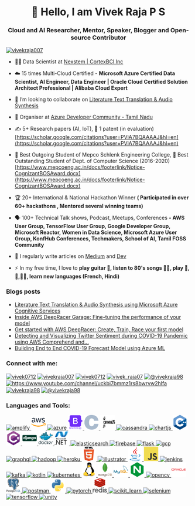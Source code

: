 <h1 align="center">👋 Hello, I am Vivek Raja P S</h1>

<h3 align="center">Cloud and AI Researcher, Mentor, Speaker, Blogger and Open-source Contributor</h3>

<p align="left"> <a href="https://twitter.com/vivekraja007" target="blank"><img src="https://img.shields.io/twitter/follow/vivekraja007?logo=twitter&style=for-the-badge" alt="vivekraja007" /></a> </p>

- 👨‍💻 Data Scientist at [Nexstem | CortexBCI Inc](https://nexstem.ai)

- ☁️ 15 times Multi-Cloud Certified - **Microsoft Azure Certified Data Scientist, AI Engineer, Data Engineer | Oracle Cloud Certified Solution Architect Professional | Alibaba Cloud Expert**

- 🤝 I’m looking to collaborate on [Literature Text Translation & Audio Synthesis](https://github.com/Vivek0712/lit-translate-audio)

- 💼 Organiser at [Azure Developer Community - Tamil Nadu](https://azdev.konfhub.com)

- ✍️ 5+ Research papers (AI, IoT), 📜 1 patent (in evaluation) [https://scholar.google.com/citations?user=PViA7BQAAAAJ&hl=en](https://scholar.google.com/citations?user=PViA7BQAAAAJ&hl=en)

- 🥇 Best Outgoing Student of Mepco Schlenk Engineering College, 🥇 Best Outstanding Student of Dept. of Computer Science (2016-2020) [https://www.mepcoeng.ac.in/docs/footerlink/Notice-CognizantBOSAward.docx](https://www.mepcoeng.ac.in/docs/footerlink/Notice-CognizantBOSAward.docx)

- 🏆 20+ International & National Hackathon Winner **( Participated in over 60+ hackathons , Mentored several winning teams)**

- 🗣️ 100+ Technical Talk shows, Podcast, Meetups, Conferences **- AWS User Group, TensorFlow User Group, Google Developer Group, Microsoft Reactor, Women in Data Science, Microsoft Azure User Group, KonfHub Conferences, Techmakers, School of AI, Tamil FOSS Community**

- 📝 I regularly write articles on [Medium](https://vivekraja98.medium.com) and [Dev](https://dev.to/vivek0712/)

- ⚡ In my free time, I love to **play guitar 🎸, listen to 80's songs 🤘🏼, play 🏏,🏀,🏊‍♂️, learn new languages (French, Hindi)**

### Blogs posts
<!-- BLOG-POST-LIST:START -->
- [Literature Text Translation & Audio Synthesis using Microsoft Azure Cognitive Services](https://vivekraja98.medium.com/literature-text-translation-audio-synthesis-using-microsoft-azure-cognitive-services-5e35add0c79e?source=rss-ace75bb733bf------2)
- [Inside AWS DeepRacer Garage: Fine-tuning the performance of your model](https://vivekraja98.medium.com/inside-aws-deepracer-garage-fine-tuning-the-performance-of-your-model-4307075de746?source=rss-ace75bb733bf------2)
- [Get started with AWS DeepRacer: Create, Train, Race your first model](https://vivekraja98.medium.com/get-started-with-aws-deepracer-create-train-race-your-first-model-7f264d647313?source=rss-ace75bb733bf------2)
- [Detecting and Visualizing Twitter Sentiment during COVID-19 Pandemic using AWS Comprehend and…](https://vivekraja98.medium.com/detecting-and-visualizing-twitter-sentiment-during-covid-19-pandemic-using-aws-comprehend-and-c641e1549e2b?source=rss-ace75bb733bf------2)
- [Building End to End COVID-19 Forecast Model using Azure ML](https://vivekraja98.medium.com/building-end-to-end-covid-19-forecast-model-using-azure-ml-16da338864b3?source=rss-ace75bb733bf------2)
<!-- BLOG-POST-LIST:END -->

<h3 align="left">Connect with me:</h3>
<p align="left">
<a href="https://dev.to/vivek0712" target="blank"><img align="center" src="https://cdn.jsdelivr.net/npm/simple-icons@3.0.1/icons/dev-dot-to.svg" alt="vivek0712" height="30" width="40" /></a>
<a href="https://twitter.com/vivekraja007" target="blank"><img align="center" src="https://cdn.jsdelivr.net/npm/simple-icons@3.0.1/icons/twitter.svg" alt="vivekraja007" height="30" width="40" /></a>
<a href="https://linkedin.com/in/vivek0712" target="blank"><img align="center" src="https://cdn.jsdelivr.net/npm/simple-icons@3.0.1/icons/linkedin.svg" alt="vivek0712" height="30" width="40" /></a>
<a href="https://instagram.com/vivek_raja07" target="blank"><img align="center" src="https://cdn.jsdelivr.net/npm/simple-icons@3.0.1/icons/instagram.svg" alt="vivek_raja07" height="30" width="40" /></a>
<a href="https://medium.com/@vivekraja98" target="blank"><img align="center" src="https://cdn.jsdelivr.net/npm/simple-icons@3.0.1/icons/medium.svg" alt="@vivekraja98" height="30" width="40" /></a>
<a href="https://www.youtube.com/c/https://www.youtube.com/channel/uckbi7bmmz1rs8bwrvw2hlfa" target="blank"><img align="center" src="https://cdn.jsdelivr.net/npm/simple-icons@3.0.1/icons/youtube.svg" alt="https://www.youtube.com/channel/uckbi7bmmz1rs8bwrvw2hlfa" height="30" width="40" /></a>
<a href="https://www.hackerrank.com/vivekraja98" target="blank"><img align="center" src="https://cdn.jsdelivr.net/npm/simple-icons@3.0.1/icons/hackerrank.svg" alt="vivekraja98" height="30" width="40" /></a>
<a href="https://www.hackerearth.com/@vivekraja98" target="blank"><img align="center" src="https://cdn.jsdelivr.net/npm/simple-icons@3.0.1/icons/hackerearth.svg" alt="@vivekraja98" height="30" width="40" /></a>
</p>

<h3 align="left">Languages and Tools:</h3>
<p align="left"> <a href="https://aws.amazon.com/amplify/" target="_blank"> <img src="https://docs.amplify.aws/assets/logo-dark.svg" alt="amplify" width="40" height="40"/> </a> <a href="https://aws.amazon.com" target="_blank"> <img src="https://raw.githubusercontent.com/devicons/devicon/master/icons/amazonwebservices/amazonwebservices-original-wordmark.svg" alt="aws" width="40" height="40"/> </a> <a href="https://azure.microsoft.com/en-in/" target="_blank"> <img src="https://www.vectorlogo.zone/logos/microsoft_azure/microsoft_azure-icon.svg" alt="azure" width="40" height="40"/> </a> <a href="https://getbootstrap.com" target="_blank"> <img src="https://raw.githubusercontent.com/devicons/devicon/master/icons/bootstrap/bootstrap-plain-wordmark.svg" alt="bootstrap" width="40" height="40"/> </a> <a href="https://www.cprogramming.com/" target="_blank"> <img src="https://raw.githubusercontent.com/devicons/devicon/master/icons/c/c-original.svg" alt="c" width="40" height="40"/> </a> <a href="https://canvasjs.com" target="_blank"> <img src="https://raw.githubusercontent.com/Hardik0307/Hardik0307/master/assets/canvasjs-charts.svg" alt="canvasjs" width="40" height="40"/> </a> <a href="https://cassandra.apache.org/" target="_blank"> <img src="https://www.vectorlogo.zone/logos/apache_cassandra/apache_cassandra-icon.svg" alt="cassandra" width="40" height="40"/> </a> <a href="https://www.chartjs.org" target="_blank"> <img src="https://www.chartjs.org/media/logo-title.svg" alt="chartjs" width="40" height="40"/> </a> <a href="https://www.w3schools.com/cpp/" target="_blank"> <img src="https://raw.githubusercontent.com/devicons/devicon/master/icons/cplusplus/cplusplus-original.svg" alt="cplusplus" width="40" height="40"/> </a> <a href="https://www.w3schools.com/cs/" target="_blank"> <img src="https://raw.githubusercontent.com/devicons/devicon/master/icons/csharp/csharp-original.svg" alt="csharp" width="40" height="40"/> </a> <a href="https://www.djangoproject.com/" target="_blank"> <img src="https://raw.githubusercontent.com/devicons/devicon/master/icons/django/django-original.svg" alt="django" width="40" height="40"/> </a> <a href="https://www.docker.com/" target="_blank"> <img src="https://raw.githubusercontent.com/devicons/devicon/master/icons/docker/docker-original-wordmark.svg" alt="docker" width="40" height="40"/> </a> <a href="https://dotnet.microsoft.com/" target="_blank"> <img src="https://raw.githubusercontent.com/devicons/devicon/master/icons/dot-net/dot-net-original-wordmark.svg" alt="dotnet" width="40" height="40"/> </a> <a href="https://www.elastic.co" target="_blank"> <img src="https://www.vectorlogo.zone/logos/elastic/elastic-icon.svg" alt="elasticsearch" width="40" height="40"/> </a> <a href="https://firebase.google.com/" target="_blank"> <img src="https://www.vectorlogo.zone/logos/firebase/firebase-icon.svg" alt="firebase" width="40" height="40"/> </a> <a href="https://flask.palletsprojects.com/" target="_blank"> <img src="https://www.vectorlogo.zone/logos/pocoo_flask/pocoo_flask-icon.svg" alt="flask" width="40" height="40"/> </a> <a href="https://cloud.google.com" target="_blank"> <img src="https://www.vectorlogo.zone/logos/google_cloud/google_cloud-icon.svg" alt="gcp" width="40" height="40"/> </a> <a href="https://graphql.org" target="_blank"> <img src="https://www.vectorlogo.zone/logos/graphql/graphql-icon.svg" alt="graphql" width="40" height="40"/> </a> <a href="https://hadoop.apache.org/" target="_blank"> <img src="https://www.vectorlogo.zone/logos/apache_hadoop/apache_hadoop-icon.svg" alt="hadoop" width="40" height="40"/> </a> <a href="https://heroku.com" target="_blank"> <img src="https://www.vectorlogo.zone/logos/heroku/heroku-icon.svg" alt="heroku" width="40" height="40"/> </a> <a href="https://www.w3.org/html/" target="_blank"> <img src="https://raw.githubusercontent.com/devicons/devicon/master/icons/html5/html5-original-wordmark.svg" alt="html5" width="40" height="40"/> </a> <a href="https://www.adobe.com/in/products/illustrator.html" target="_blank"> <img src="https://www.vectorlogo.zone/logos/adobe_illustrator/adobe_illustrator-icon.svg" alt="illustrator" width="40" height="40"/> </a> <a href="https://www.java.com" target="_blank"> <img src="https://raw.githubusercontent.com/devicons/devicon/master/icons/java/java-original.svg" alt="java" width="40" height="40"/> </a> <a href="https://developer.mozilla.org/en-US/docs/Web/JavaScript" target="_blank"> <img src="https://raw.githubusercontent.com/devicons/devicon/master/icons/javascript/javascript-original.svg" alt="javascript" width="40" height="40"/> </a> <a href="https://www.jenkins.io" target="_blank"> <img src="https://www.vectorlogo.zone/logos/jenkins/jenkins-icon.svg" alt="jenkins" width="40" height="40"/> </a> <a href="https://kafka.apache.org/" target="_blank"> <img src="https://www.vectorlogo.zone/logos/apache_kafka/apache_kafka-icon.svg" alt="kafka" width="40" height="40"/> </a> <a href="https://kotlinlang.org" target="_blank"> <img src="https://www.vectorlogo.zone/logos/kotlinlang/kotlinlang-icon.svg" alt="kotlin" width="40" height="40"/> </a> <a href="https://kubernetes.io" target="_blank"> <img src="https://www.vectorlogo.zone/logos/kubernetes/kubernetes-icon.svg" alt="kubernetes" width="40" height="40"/> </a> <a href="https://www.linux.org/" target="_blank"> <img src="https://raw.githubusercontent.com/devicons/devicon/master/icons/linux/linux-original.svg" alt="linux" width="40" height="40"/> </a> <a href="https://www.mongodb.com/" target="_blank"> <img src="https://raw.githubusercontent.com/devicons/devicon/master/icons/mongodb/mongodb-original-wordmark.svg" alt="mongodb" width="40" height="40"/> </a> <a href="https://www.mysql.com/" target="_blank"> <img src="https://raw.githubusercontent.com/devicons/devicon/master/icons/mysql/mysql-original-wordmark.svg" alt="mysql" width="40" height="40"/> </a> <a href="https://www.nginx.com" target="_blank"> <img src="https://raw.githubusercontent.com/devicons/devicon/master/icons/nginx/nginx-original.svg" alt="nginx" width="40" height="40"/> </a> <a href="https://opencv.org/" target="_blank"> <img src="https://www.vectorlogo.zone/logos/opencv/opencv-icon.svg" alt="opencv" width="40" height="40"/> </a> <a href="https://www.oracle.com/" target="_blank"> <img src="https://raw.githubusercontent.com/devicons/devicon/master/icons/oracle/oracle-original.svg" alt="oracle" width="40" height="40"/> </a> <a href="https://www.postgresql.org" target="_blank"> <img src="https://raw.githubusercontent.com/devicons/devicon/master/icons/postgresql/postgresql-original-wordmark.svg" alt="postgresql" width="40" height="40"/> </a> <a href="https://postman.com" target="_blank"> <img src="https://www.vectorlogo.zone/logos/getpostman/getpostman-icon.svg" alt="postman" width="40" height="40"/> </a> <a href="https://www.python.org" target="_blank"> <img src="https://raw.githubusercontent.com/devicons/devicon/master/icons/python/python-original.svg" alt="python" width="40" height="40"/> </a> <a href="https://pytorch.org/" target="_blank"> <img src="https://www.vectorlogo.zone/logos/pytorch/pytorch-icon.svg" alt="pytorch" width="40" height="40"/> </a> <a href="https://redis.io" target="_blank"> <img src="https://raw.githubusercontent.com/devicons/devicon/master/icons/redis/redis-original-wordmark.svg" alt="redis" width="40" height="40"/> </a> <a href="https://scikit-learn.org/" target="_blank"> <img src="https://upload.wikimedia.org/wikipedia/commons/0/05/Scikit_learn_logo_small.svg" alt="scikit_learn" width="40" height="40"/> </a> <a href="https://www.selenium.dev" target="_blank"> <img src="https://raw.githubusercontent.com/detain/svg-logos/780f25886640cef088af994181646db2f6b1a3f8/svg/selenium-logo.svg" alt="selenium" width="40" height="40"/> </a> <a href="https://www.tensorflow.org" target="_blank"> <img src="https://www.vectorlogo.zone/logos/tensorflow/tensorflow-icon.svg" alt="tensorflow" width="40" height="40"/> </a> <a href="https://unity.com/" target="_blank"> <img src="https://www.vectorlogo.zone/logos/unity3d/unity3d-icon.svg" alt="unity" width="40" height="40"/> </a> </p>

